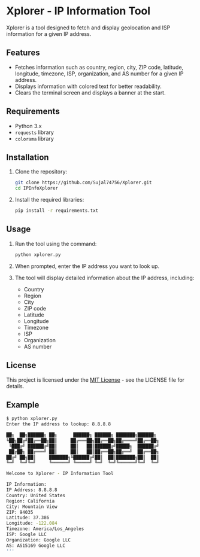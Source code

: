 # Xplorer - IP Information Tool

Xplorer is a tool designed to fetch and display geolocation and ISP information for a given IP address.

## Features

- Fetches information such as country, region, city, ZIP code, latitude, longitude, timezone, ISP, organization, and AS number for a given IP address.
- Displays information with colored text for better readability.
- Clears the terminal screen and displays a banner at the start.

## Requirements

- Python 3.x
- `requests` library
- `colorama` library

## Installation

1. Clone the repository:
    ```sh
    git clone https://github.com/Sujal74756/Xplorer.git
    cd IPInfoXplorer
    ```

2. Install the required libraries:
    ```sh
    pip install -r requirements.txt
    ```

## Usage

1. Run the tool using the command:
    ```sh
    python xplorer.py
    ```

2. When prompted, enter the IP address you want to look up.

3. The tool will display detailed information about the IP address, including:

    - Country
    - Region
    - City
    - ZIP code
    - Latitude
    - Longitude
    - Timezone
    - ISP
    - Organization
    - AS number
## License

This project is licensed under the [MIT License](LICENSE) - see the LICENSE file for details.

## Example

```sh
$ python xplorer.py
Enter the IP address to lookup: 8.8.8.8

██╗  ██╗██████╗ ██╗      ██████╗ ██████╗ ███████╗██████╗ 
╚██╗██╔╝██╔══██╗██║     ██╔═══██╗██╔══██╗██╔════╝██╔══██╗
 ╚███╔╝ ██████╔╝██║     ██║   ██║██████╔╝█████╗  ██████╔╝
 ██╔██╗ ██╔═══╝ ██║     ██║   ██║██╔══██╗██╔══╝  ██╔══██╗
██╔╝ ██╗██║     ███████╗╚██████╔╝██║  ██║███████╗██║  ██║
╚═╝  ╚═╝╚═╝     ╚══════╝ ╚═════╝ ╚═╝  ╚═╝╚══════╝╚═╝  ╚═╝

Welcome to Xplorer - IP Information Tool

IP Information:
IP Address: 8.8.8.8
Country: United States
Region: California
City: Mountain View
ZIP: 94035
Latitude: 37.386
Longitude: -122.084
Timezone: America/Los_Angeles
ISP: Google LLC
Organization: Google LLC
AS: AS15169 Google LLC
'''
